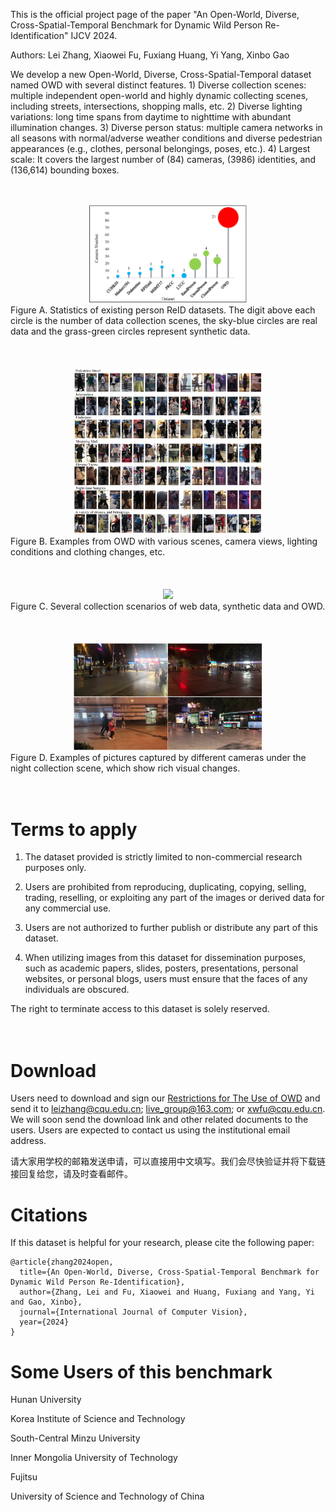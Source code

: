 This is the official project page of the paper "An Open-World, Diverse, Cross-Spatial-Temporal Benchmark for Dynamic Wild Person Re-Identification" IJCV 2024. 


Authors: Lei Zhang, Xiaowei Fu, Fuxiang Huang, Yi Yang, Xinbo Gao


We develop a new Open-World, Diverse, Cross-Spatial-Temporal dataset named OWD with several distinct features. 1) Diverse collection scenes: multiple independent open-world and highly dynamic collecting scenes, including streets, intersections, shopping malls, etc. 2) Diverse lighting variations: long time spans from daytime to nighttime with abundant illumination changes. 3) Diverse person status: multiple camera networks in all seasons with normal/adverse weather conditions and diverse pedestrian appearances (e.g., clothes, personal belongings, poses, etc.). 4) Largest scale: It covers the largest number of (84) cameras, (3986) identities, and (136,614) bounding boxes. 


<br>
<br>
<div align=center>
<img src="figures/figure1.jpg" width="50%">
</div>
Figure A. Statistics of existing person ReID datasets. The digit above each circle is the number of data collection scenes, the sky-blue circles are real data and the grass-green circles represent synthetic data.
<br>
<br>
<br>
<br>





<div align=center>
<img src="figures/figure3.jpeg" width="60%">
</div>
Figure B. Examples from OWD with various scenes, camera views, lighting conditions and clothing changes, etc.
<br>
<br>
<br>
<br>

<div align=center>
<img src="figures/figure5.jpeg" width="60%">
</div>
Figure C. Several collection scenarios of web data, synthetic data and OWD.
<br>
<br>
<br>
<br>


<div align=center>
<img src="figures/figure6.jpeg" width="60%">
</div>
Figure D. Examples of pictures captured by different cameras under the night collection scene, which show rich visual changes.
<br>
<br>
<br>

# Terms to apply
1) The dataset provided is strictly limited to non-commercial research purposes only.

2) Users are prohibited from reproducing, duplicating, copying, selling, trading, reselling, or exploiting any part of the images or derived data for any commercial use.

3) Users are not authorized to further publish or distribute any part of this dataset.

4) When utilizing images from this dataset for dissemination purposes, such as academic papers, slides, posters, presentations, personal websites, or personal blogs, users must ensure that the faces of any individuals are obscured.

The right to terminate access to this dataset is solely reserved.
<br>
<br>
<br>

# Download

Users need to download and sign our [Restrictions for The Use of OWD](https://github.com/fxw13/OWD/blob/main/Restrictions%20for%20The%20Use%20of%20OWD.pdf) and send it to leizhang@cqu.edu.cn; live_group@163.com; or xwfu@cqu.edu.cn. We will soon send the download link and other related documents to the users. Users are expected to contact us using the institutional email address. 

请大家用学校的邮箱发送申请，可以直接用中文填写。我们会尽快验证并将下载链接回复给您，请及时查看邮件。

# Citations
If this dataset is helpful for your research, please cite the following paper:
```
@article{zhang2024open,
  title={An Open-World, Diverse, Cross-Spatial-Temporal Benchmark for Dynamic Wild Person Re-Identification},
  author={Zhang, Lei and Fu, Xiaowei and Huang, Fuxiang and Yang, Yi and Gao, Xinbo},
  journal={International Journal of Computer Vision},
  year={2024}
}
```

# Some Users of this benchmark
Hunan University 

Korea Institute of Science and Technology

South-Central Minzu University 

Inner Mongolia University of Technology 

Fujitsu 

University of Science and Technology of China
